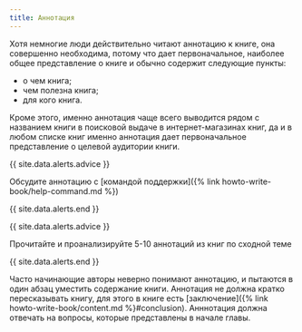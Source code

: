 ```yaml
---
title: Аннотация
---
```


Хотя немногие люди действительно читают аннотацию к книге, она
совершенно необходима, потому что дает первоначальное, наиболее общее
представление о книге и обычно содержит следующие пункты:
- о чем книга;
- чем полезна книга;
- для кого книга.

Кроме этого, именно аннотация чаще всего выводится рядом с названием
книги в поисковой выдаче в интернет-магазинах книг, да и в любом
списке книг именно аннотация дает первоначальное представление о
целевой аудитории книги.

{{ site.data.alerts.advice }}

Обсудите аннотацию с [командой поддержки]({% link
howto-write-book/help-command.md %})

{{ site.data.alerts.end }}

{{ site.data.alerts.advice }}

Прочитайте и проанализируйте 5-10 аннотаций из книг по сходной теме

{{ site.data.alerts.end }}

Часто начинающие авторы неверно понимают аннотацию, и пытаются в один
абзац уместить содержание книги.  Аннотация не должна кратко
пересказывать книгу, для этого в книге есть [заключение]({% link
howto-write-book/content.md %}#conclusion).  Анннотация должна
отвечать на вопросы, которые представлены в начале главы.
